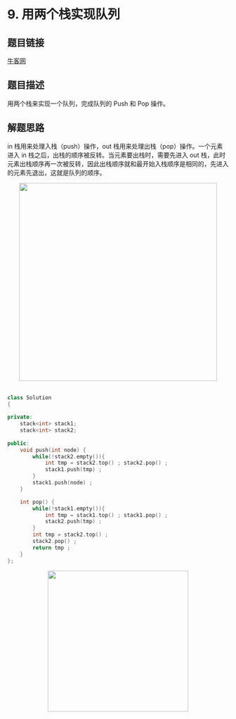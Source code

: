 # 9. 用两个栈实现队列

## 题目链接

[牛客网](https://www.nowcoder.com/practice/54275ddae22f475981afa2244dd448c6?tpId=13&tqId=11158&tPage=1&rp=1&ru=/ta/coding-interviews&qru=/ta/coding-interviews/question-ranking&from=cyc_github)

## 题目描述

用两个栈来实现一个队列，完成队列的 Push 和 Pop 操作。

## 解题思路

in 栈用来处理入栈（push）操作，out 栈用来处理出栈（pop）操作。一个元素进入 in 栈之后，出栈的顺序被反转。当元素要出栈时，需要先进入 out 栈，此时元素出栈顺序再一次被反转，因此出栈顺序就和最开始入栈顺序是相同的，先进入的元素先退出，这就是队列的顺序。

<div align="center"> <img src="https://cs-notes-1256109796.cos.ap-guangzhou.myqcloud.com/3ea280b5-be7d-471b-ac76-ff020384357c.gif" width="450"/> </div><br>

```C++
class Solution
{
    
private:
    stack<int> stack1;
    stack<int> stack2;
    
public:
    void push(int node) {
        while(!stack2.empty()){
            int tmp = stack2.top() ; stack2.pop() ; 
            stack1.push(tmp) ; 
        }
        stack1.push(node) ; 
    }

    int pop() {
        while(!stack1.empty()){
            int tmp = stack1.top() ; stack1.pop() ; 
            stack2.push(tmp) ; 
        }
        int tmp = stack2.top() ; 
        stack2.pop() ; 
        return tmp ; 
    }
};
```






<div align="center"><img width="320px" src="https://cs-notes-1256109796.cos.ap-guangzhou.myqcloud.com/githubio/公众号二维码-2.png"></img></div>
